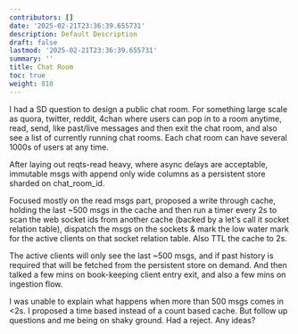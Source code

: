 ```yaml
---
contributors: []
date: '2025-02-21T23:36:39.655731'
description: Default Description
draft: false
lastmod: '2025-02-21T23:36:39.655731'
summary: ''
title: Chat Room
toc: true
weight: 810
---
```

I had a SD question to design a public chat room. For something large scale as quora, twitter, reddit, 4chan where users can pop in to a room anytime, read, send, like past/live messages and then exit the chat room, and also see a list of currently running chat rooms. Each chat room can have several 1000s of users at any time.  
  
After laying out reqts-read heavy, where async delays are acceptable, immutable msgs with append only wide columns as a persistent store sharded on chat_room_id.  
  
Focused mostly on the read msgs part, proposed a write through cache, holding the last ~500 msgs in the cache and then run a timer every 2s to scan the web socket ids from another cache (backed by a let's call it socket relation table), dispatch the msgs on the sockets & mark the low water mark for the active clients on that socket relation table. Also TTL the cache to 2s.  
  
The active clients will only see the last ~500 msgs, and if past history is required that will be fetched from the persistent store on demand. And then talked a few mins on book-keeping client entry exit, and also a few mins on ingestion flow.  
  
I was unable to explain what happens when more than 500 msgs comes in <2s. I proposed a time based instead of a count based cache. But follow up questions and me being on shaky ground. Had a reject. Any ideas?